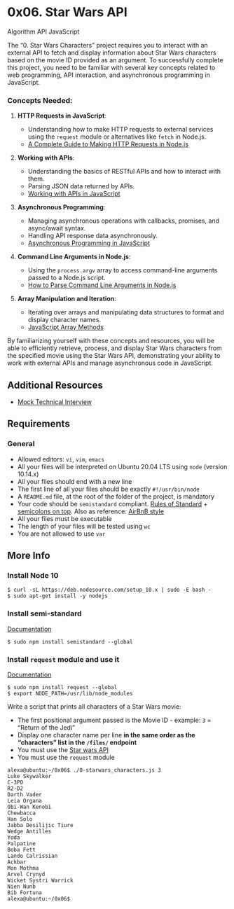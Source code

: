 <h1>0x06. Star Wars API</h1>

Algorithm API JavaScript<br>

<p>The &ldquo;0. Star Wars Characters&rdquo; project requires you to interact with an external API to fetch and display information about Star Wars characters based on the movie ID provided as an argument. To successfully complete this project, you need to be familiar with several key concepts related to web programming, API interaction, and asynchronous programming in JavaScript.</p>

<h3>Concepts Needed:</h3>

<ol>
<li><p><strong>HTTP Requests in JavaScript</strong>:</p>

<ul>
<li>Understanding how to make HTTP requests to external services using the <code>request</code> module or alternatives like <code>fetch</code> in Node.js.</li>
<li><a href="https://www.memberstack.com/blog/node-http-request" title="A Complete Guide to Making HTTP Requests in Node.js" target="_blank">A Complete Guide to Making HTTP Requests in Node.js</a></li>
</ul></li>
<li><p><strong>Working with APIs</strong>:</p>

<ul>
<li>Understanding the basics of RESTful APIs and how to interact with them.</li>
<li>Parsing JSON data returned by APIs.</li>
<li><a href="https://developer.mozilla.org/en-US/docs/Learn/JavaScript/Client-side_web_APIs/Introduction" title="Working with APIs in JavaScript" target="_blank">Working with APIs in JavaScript</a></li>
</ul></li>
<li><p><strong>Asynchronous Programming</strong>:</p>

<ul>
<li>Managing asynchronous operations with callbacks, promises, and async/await syntax.</li>
<li>Handling API response data asynchronously.</li>
<li><a href="https://developer.mozilla.org/en-US/docs/Learn/JavaScript/Asynchronous" title="Asynchronous Programming in JavaScript" target="_blank">Asynchronous Programming in JavaScript</a></li>
</ul></li>
<li><p><strong>Command Line Arguments in Node.js</strong>:</p>

<ul>
<li>Using the <code>process.argv</code> array to access command-line arguments passed to a Node.js script.</li>
<li><a href="https://tecadmin.net/how-to-parse-command-line-arguments-in-nodejs/" title="How to Parse Command Line Arguments in Node.js" target="_blank">How to Parse Command Line Arguments in Node.js</a></li>
</ul></li>
<li><p><strong>Array Manipulation and Iteration</strong>:</p>

<ul>
<li>Iterating over arrays and manipulating data structures to format and display character names.</li>
<li><a href="https://developer.mozilla.org/en-US/docs/Web/JavaScript/Reference/Global_Objects/Array" title="JavaScript Array Methods" target="_blank">JavaScript Array Methods</a></li>
</ul></li>
</ol>

<p>By familiarizing yourself with these concepts and resources, you will be able to efficiently retrieve, process, and display Star Wars characters from the specified movie using the Star Wars API, demonstrating your ability to work with external APIs and manage asynchronous code in JavaScript.</p>

<h2>Additional Resources</h2>

<ul>
<li><a href="https://www.youtube.com/watch?feature=shared&v=bmqZ5AhNr3g" title="Mock Technical Interview" target="_blank">Mock Technical Interview</a></li>
</ul>

<h2>Requirements</h2>

<h3>General</h3>

<ul>
<li>Allowed editors: <code>vi</code>, <code>vim</code>, <code>emacs</code></li>
<li>All your files will be interpreted on Ubuntu 20.04 LTS using <code>node</code> (version 10.14.x)</li>
<li>All your files should end with a new line</li>
<li>The first line of all your files should be exactly <code>#!/usr/bin/node</code></li>
<li>A <code>README.md</code> file, at the root of the folder of the project, is mandatory</li>
<li>Your code should be <code>semistandard</code> compliant. <a href="/rltoken/9P3gH5mVdJCEKL87E-IMaA" title="Rules of Standard" target="_blank">Rules of Standard</a> + <a href="/rltoken/WjMvQfBMKBdsNUuHyg55Dw" title="semicolons on top" target="_blank">semicolons on top</a>. Also as reference: <a href="/rltoken/Xp81RT-Sfi7uE_kNCSXunw" title="AirBnB style" target="_blank">AirBnB style</a></li>
<li>All your files must be executable</li>
<li>The length of your files will be tested using <code>wc</code></li>
<li>You are not allowed to use <code>var</code></li>
</ul>

<h2>More Info</h2>

<h3>Install Node 10</h3>

<pre><code>$ curl -sL https://deb.nodesource.com/setup_10.x | sudo -E bash -
$ sudo apt-get install -y nodejs
</code></pre>

<h3>Install semi-standard</h3>

<p><a href="https://github.com/standard/semistandard" title="Documentation" target="_blank">Documentation</a></p>

<pre><code>$ sudo npm install semistandard --global
</code></pre>

<h3>Install <code>request</code> module and use it</h3>

<p><a href="https://github.com/request/request" title="Documentation" target="_blank">Documentation</a></p>

<pre><code>$ sudo npm install request --global
$ export NODE_PATH=/usr/lib/node_modules
</code></pre>


<p>Write a script that prints all characters of a Star Wars movie:</p>

<ul>
<li>The first positional argument passed is the Movie ID - example: <code>3</code> = &ldquo;Return of the Jedi&rdquo; </li>
<li>Display one character name per line <strong>in the same order as the &ldquo;characters&rdquo; list in the <code>/films/</code> endpoint</strong></li>
<li>You must use the <a href="https://swapi-api.alx-tools.com/g" title="Star wars API" target="_blank">Star wars API</a></li>
<li>You must use the <code>request</code> module</li>
</ul>

<pre><code>alexa@ubuntu:~/0x06$ ./0-starwars_characters.js 3
Luke Skywalker
C-3PO
R2-D2
Darth Vader
Leia Organa
Obi-Wan Kenobi
Chewbacca
Han Solo
Jabba Desilijic Tiure
Wedge Antilles
Yoda
Palpatine
Boba Fett
Lando Calrissian
Ackbar
Mon Mothma
Arvel Crynyd
Wicket Systri Warrick
Nien Nunb
Bib Fortuna
alexa@ubuntu:~/0x06$ 
</code></pre>
